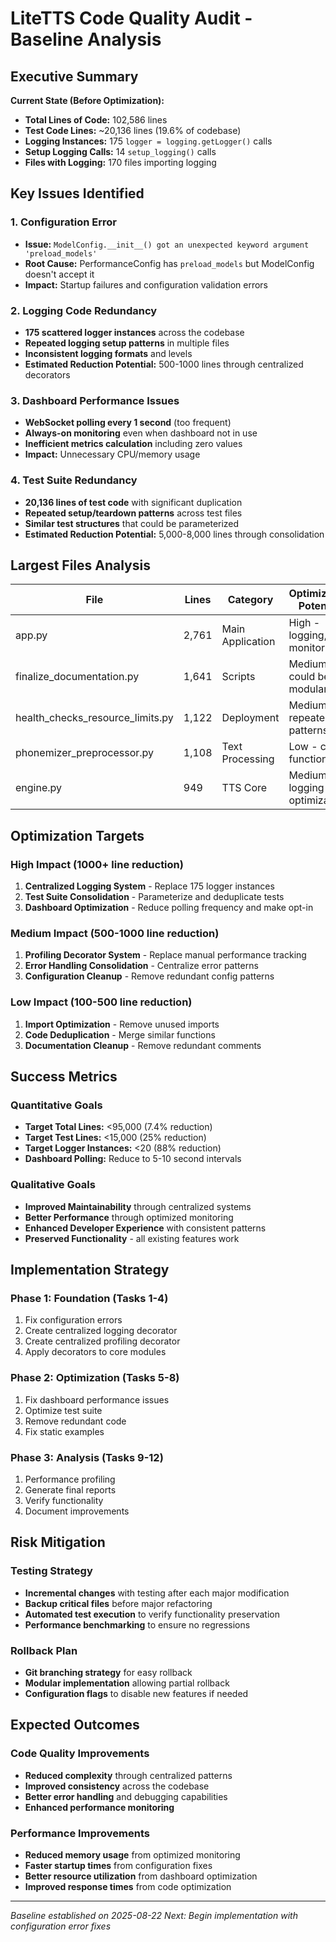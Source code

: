 # LiteTTS Code Quality Audit - Baseline Analysis

## Executive Summary

**Current State (Before Optimization):**
- **Total Lines of Code:** 102,586 lines
- **Test Code Lines:** ~20,136 lines (19.6% of codebase)
- **Logging Instances:** 175 `logger = logging.getLogger()` calls
- **Setup Logging Calls:** 14 `setup_logging()` calls  
- **Files with Logging:** 170 files importing logging

## Key Issues Identified

### 1. Configuration Error
- **Issue:** `ModelConfig.__init__() got an unexpected keyword argument 'preload_models'`
- **Root Cause:** PerformanceConfig has `preload_models` but ModelConfig doesn't accept it
- **Impact:** Startup failures and configuration validation errors

### 2. Logging Code Redundancy
- **175 scattered logger instances** across the codebase
- **Repeated logging setup patterns** in multiple files
- **Inconsistent logging formats** and levels
- **Estimated Reduction Potential:** 500-1000 lines through centralized decorators

### 3. Dashboard Performance Issues
- **WebSocket polling every 1 second** (too frequent)
- **Always-on monitoring** even when dashboard not in use
- **Inefficient metrics calculation** including zero values
- **Impact:** Unnecessary CPU/memory usage

### 4. Test Suite Redundancy
- **20,136 lines of test code** with significant duplication
- **Repeated setup/teardown patterns** across test files
- **Similar test structures** that could be parameterized
- **Estimated Reduction Potential:** 5,000-8,000 lines through consolidation

## Largest Files Analysis

| File | Lines | Category | Optimization Potential |
|------|-------|----------|----------------------|
| app.py | 2,761 | Main Application | High - logging, monitoring |
| finalize_documentation.py | 1,641 | Scripts | Medium - could be modularized |
| health_checks_resource_limits.py | 1,122 | Deployment | Medium - repeated patterns |
| phonemizer_preprocessor.py | 1,108 | Text Processing | Low - core functionality |
| engine.py | 949 | TTS Core | Medium - logging optimization |

## Optimization Targets

### High Impact (1000+ line reduction)
1. **Centralized Logging System** - Replace 175 logger instances
2. **Test Suite Consolidation** - Parameterize and deduplicate tests
3. **Dashboard Optimization** - Reduce polling frequency and make opt-in

### Medium Impact (500-1000 line reduction)
1. **Profiling Decorator System** - Replace manual performance tracking
2. **Error Handling Consolidation** - Centralize error patterns
3. **Configuration Cleanup** - Remove redundant config patterns

### Low Impact (100-500 line reduction)
1. **Import Optimization** - Remove unused imports
2. **Code Deduplication** - Merge similar functions
3. **Documentation Cleanup** - Remove redundant comments

## Success Metrics

### Quantitative Goals
- **Target Total Lines:** <95,000 (7.4% reduction)
- **Target Test Lines:** <15,000 (25% reduction)
- **Target Logger Instances:** <20 (88% reduction)
- **Dashboard Polling:** Reduce to 5-10 second intervals

### Qualitative Goals
- **Improved Maintainability** through centralized systems
- **Better Performance** through optimized monitoring
- **Enhanced Developer Experience** with consistent patterns
- **Preserved Functionality** - all existing features work

## Implementation Strategy

### Phase 1: Foundation (Tasks 1-4)
1. Fix configuration errors
2. Create centralized logging decorator
3. Create centralized profiling decorator
4. Apply decorators to core modules

### Phase 2: Optimization (Tasks 5-8)
1. Fix dashboard performance issues
2. Optimize test suite
3. Remove redundant code
4. Fix static examples

### Phase 3: Analysis (Tasks 9-12)
1. Performance profiling
2. Generate final reports
3. Verify functionality
4. Document improvements

## Risk Mitigation

### Testing Strategy
- **Incremental changes** with testing after each major modification
- **Backup critical files** before major refactoring
- **Automated test execution** to verify functionality preservation
- **Performance benchmarking** to ensure no regressions

### Rollback Plan
- **Git branching strategy** for easy rollback
- **Modular implementation** allowing partial rollback
- **Configuration flags** to disable new features if needed

## Expected Outcomes

### Code Quality Improvements
- **Reduced complexity** through centralized patterns
- **Improved consistency** across the codebase
- **Better error handling** and debugging capabilities
- **Enhanced performance monitoring**

### Performance Improvements
- **Reduced memory usage** from optimized monitoring
- **Faster startup times** from configuration fixes
- **Better resource utilization** from dashboard optimization
- **Improved response times** from code optimization

---

*Baseline established on 2025-08-22*
*Next: Begin implementation with configuration error fixes*
